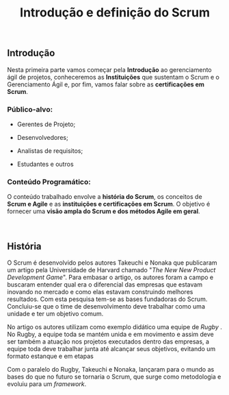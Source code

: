 <div align="center">

# Introdução e definição do Scrum

</div>

<br>

## Introdução
Nesta primeira parte vamos começar pela **Introdução** ao gerenciamento ágil de projetos, conheceremos as **Instituições** que sustentam o Scrum e o Gerenciamento Ágil e, por fim, vamos falar sobre as **certificações em Scrum**.

### Público-alvo:

 - Gerentes de Projeto;

 - Desenvolvedores;

 - Analistas de requisitos;

 - Estudantes e outros 

### Conteúdo Programático:

O conteúdo trabalhado envolve a **história do Scrum**, os conceitos de **Scrum e Agile** e as **instituições e certificações em Scrum**.  O objetivo é fornecer uma **visão ampla do Scrum e dos métodos Agile em geral**.

<br>

## História

O Scrum é desenvolvido pelos autores Takeuchi e Nonaka que publicaram um artigo pela Universidade de Harvard chamado "*The New New Product Development Game*". Para embasar o artigo, os autores foram a campo e buscaram entender qual era o diferencial das empresas que estavam inovando no mercado e como elas estavam construindo melhores resultados. Com esta pesquisa tem-se as bases fundadoras do Scrum.  Concluiu-se que o time de desenvolvimento deve trabalhar como uma unidade e ter um objetivo comum.

No artigo os autores utilizam como exemplo didático uma equipe de *Rugby* . No Rugby, a equipe toda se mantém unida e em movimento e assim deve ser também a atuação nos projetos executados dentro das empresas, a equipe toda deve trabalhar junta até alcançar seus objetivos, evitando um formato estanque e em etapas

Com o paralelo do Rugby, Takeuchi e Nonaka, lançaram para o mundo as bases do que no futuro se tornaria o Scrum, que surge como metodologia e evoluiu para um *framework*.